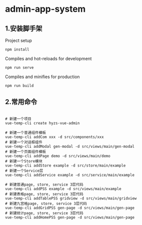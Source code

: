 # admin-app-system

## 1.安装脚手架

Project setup

```
npm install
```

Compiles and hot-reloads for development

```
npm run serve
```

Compiles and minifies for production

```
npm run build
```



## 2.常用命令


```

# 新建一个项目
vue-temp-cli create hyzs-vue-admin

# 新建一个普通组件模板
vue-temp-cli addCom xxx -d src/components/xxx
# 新建一个对话框组件
vue-temp-cli addModal gen-modal -d src/views/main/gen-modal
# 新建一个页面组件模板
vue-temp-cli addPage demo -d src/views/main/demo
# 新建一个Store模块
vue-temp-cli addStore example -d src/store/main/example
# 新建一个Service层
vue-temp-cli addService example -d src/service/main/example

# 新建普通page, store, service 3层代码
vue-temp-cli addPSS example -d src/views/main/example
# 新建表格page, store, service 3层代码
vue-temp-cli addTablePSS gridview -d src/views/main/gridview
# 新建九宫格page, store, service 3层代码
vue-temp-cli addGridPSS gen-page -d src/views/main/gen-page
# 新建统计page, store, service 3层代码
vue-temp-cli addHomePSS gen-page -d src/views/main/gen-page

```





